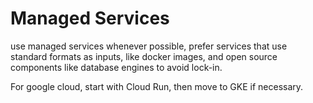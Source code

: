 # Managed Services

use managed services whenever possible, prefer services that use standard formats as inputs, like docker images, and open source components like database engines to avoid lock-in.

For google cloud, start with Cloud Run, then move to GKE if necessary.
